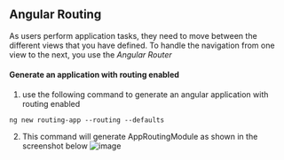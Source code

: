## Angular Routing

 As users perform application tasks, they need to move between the different views that you have defined.
 To handle the navigation from one view to the next, you use the *Angular Router*


#### Generate an application with routing enabled
1. use the following command to generate an angular application with routing enabled
  ```
  ng new routing-app --routing --defaults
  ```
2. This command will generate AppRoutingModule as shown in the screenshot below
     ![image](https://github.com/shaimaa-hshalaby/Angular_Guide/assets/3264417/0b03f1bd-da5b-4c70-9b83-362288c33e46)
